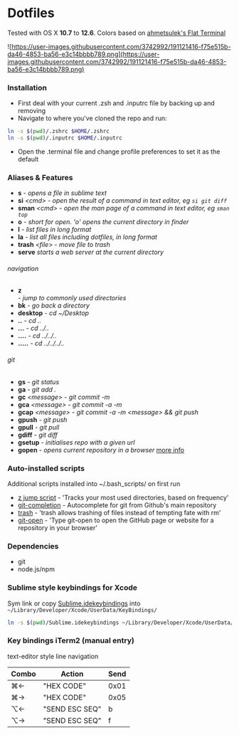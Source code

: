 Dotfiles
========

Tested with OS X **10.7** to **12.6**. Colors based on [ahmetsulek's Flat Terminal](https://github.com/ahmetsulek/flat-terminal)

![https://user-images.githubusercontent.com/3742992/191121416-f75e515b-da46-4853-ba56-e3c14bbbb789.png](https://user-images.githubusercontent.com/3742992/191121416-f75e515b-da46-4853-ba56-e3c14bbbb789.png)

### Installation

- First deal with your current .zsh and .inputrc file by backing up and removing
- Navigate to where you've cloned the repo and run:

```bash
ln -s $(pwd)/.zshrc $HOME/.zshrc
ln -s $(pwd)/.inputrc $HOME/.inputrc
```

- Open the .terminal file and change profile preferences to set it as the default

### Aliases & Features
- **s** - *opens a file in sublime text*
- **si** *\<cmd\>* - *open the result of a command in text editor, eg `si git diff`*
- **sman** *\<cmd\>* - *open the man page of a command in text editor, eg `sman top`*
- **o** - *short for open. 'o' opens the current directory in finder* 
- **l** - *list files in long format*
- **la** - *list all files including dotfiles, in long format*
- **trash** *\<file\>* - *move file to trash*
- **serve** *starts a web server at the current directory*

###### navigation
- **z** *<search string>* - *jump to commonly used directories*
- **bk** - *go back a directory*
- **desktop** - *cd ~/Desktop*
- **..** 	- *cd ..*
- **...** 	- *cd ../..*
- **....** 	- *cd ../../..*
- **.....** - *cd ../../../..*

###### git
- **gs** - *git status*
- **ga** - *git add .*
- **gc** *\<message\>* - *git commit -m*
- **gca** *\<message\>* - *git commit -a -m*
- **gcap** *\<message\>* - *git commit -a -m \<message\> && git push*
- **gpush** - *git push*
- **gpull** - *git pull*
- **gdiff** - *git diff*
- **gsetup** *<repo-url>* - *initialises repo with a given url*
- **gopen** - *opens current repository in a browser* [more info](https://github.com/paulirish/git-open/blob/master/git-open)

### Auto-installed scripts

Additional scripts installed into ~/.bash_scripts/ on first run

- [z jump script](https://github.com/rupa/z) - 'Tracks your most used directories, based on frequency'
- [git-completion](https://github.com/git/git/tree/master/contrib/completion) - Autocomplete for git from Github's main repository
- [trash](https://github.com/morgant/tools-osx) - 'trash allows trashing of files instead of tempting fate with rm'
- [git-open](https://github.com/paulirish/git-open) - 'Type git-open to open the GitHub page or website for a repository in your browser'

### Dependencies
- git
- node.js/npm

### Sublime style keybindings for Xcode
Sym link or copy [Sublime.idekeybindings](Sublime.idekeybindings) into `~/Library/Developer/Xcode/UserData/KeyBindings/`

```bash
ln -s $(pwd)/Sublime.idekeybindings ~/Library/Developer/Xcode/UserData/KeyBindings/Sublime.idekeybindings
```

### Key bindings iTerm2 (manual entry)
text-editor style line navigation  

| Combo 	| Action         	| Send 	|
|-------	|----------------	|------	|
| ⌘←    	| "HEX CODE"     	| 0x01
| ⌘→    	| "HEX CODE"     	| 0x05
| ⌥←    	| "SEND ESC SEQ" 	| b
| ⌥→    	| "SEND ESC SEQ" 	| f